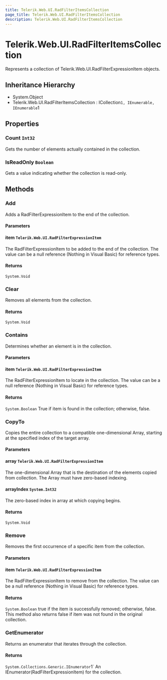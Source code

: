 ```yaml
---
title: Telerik.Web.UI.RadFilterItemsCollection
page_title: Telerik.Web.UI.RadFilterItemsCollection
description: Telerik.Web.UI.RadFilterItemsCollection
---
```


# Telerik.Web.UI.RadFilterItemsCollection

Represents a collection of Telerik.Web.UI.RadFilterExpressionItem objects.

## Inheritance Hierarchy

* System.Object
* Telerik.Web.UI.RadFilterItemsCollection : ICollection`1, IEnumerable, IEnumerable`1

## Properties

###  Count `Int32`

Gets the number of elements actually contained in the collection.

###  IsReadOnly `Boolean`

Gets a value indicating whether the collection is read-only.

## Methods

###  Add

Adds a RadFilterExpressionItem to the end of the collection.

#### Parameters

#### item `Telerik.Web.UI.RadFilterExpressionItem`

The RadFilterExpressionItem to be added to the end of the collection. 
            The value can be a null reference (Nothing in Visual Basic) for reference types.

#### Returns

`System.Void` 

###  Clear

Removes all elements from the collection.

#### Returns

`System.Void` 

###  Contains

Determines whether an element is in the collection.

#### Parameters

#### item `Telerik.Web.UI.RadFilterExpressionItem`

The RadFilterExpressionItem to locate in the collection. 
            The value can be a null reference (Nothing in Visual Basic) for reference types.

#### Returns

`System.Boolean` True if item is found in the collection; otherwise, false.

###  CopyTo

Copies the entire collection to a compatible one-dimensional Array, 
            starting at the specified index of the target array.

#### Parameters

#### array `Telerik.Web.UI.RadFilterExpressionItem`

The one-dimensional Array that is the destination of the elements copied from 
            collection. The Array must have zero-based indexing.

#### arrayIndex `System.Int32`

The zero-based index in array at which copying begins.

#### Returns

`System.Void` 

###  Remove

Removes the first occurrence of a specific item from the collection.

#### Parameters

#### item `Telerik.Web.UI.RadFilterExpressionItem`

The RadFilterExpressionItem to remove from the collection. 
            The value can be a null reference (Nothing in Visual Basic) for reference types.

#### Returns

`System.Boolean` true if the item is successfully removed; otherwise, false. 
            This method also returns false if item was not found in the original collection.

###  GetEnumerator

Returns an enumerator that iterates through the collection.

#### Returns

`System.Collections.Generic.IEnumerator`1` An IEnumerator(RadFilterExpressionItem) for the collection.

